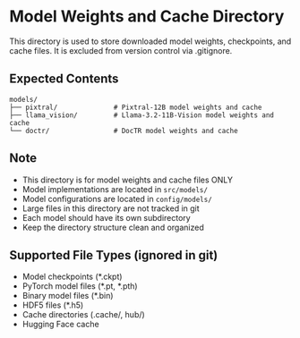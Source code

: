 # Model Weights and Cache Directory

This directory is used to store downloaded model weights, checkpoints, and cache files. It is excluded from version control via .gitignore.

## Expected Contents

```
models/
├── pixtral/              # Pixtral-12B model weights and cache
├── llama_vision/         # Llama-3.2-11B-Vision model weights and cache
└── doctr/                # DocTR model weights and cache
```

## Note

- This directory is for model weights and cache files ONLY
- Model implementations are located in `src/models/`
- Model configurations are located in `config/models/`
- Large files in this directory are not tracked in git
- Each model should have its own subdirectory
- Keep the directory structure clean and organized

## Supported File Types (ignored in git)

- Model checkpoints (*.ckpt)
- PyTorch model files (*.pt, *.pth)
- Binary model files (*.bin)
- HDF5 files (*.h5)
- Cache directories (.cache/, hub/)
- Hugging Face cache 